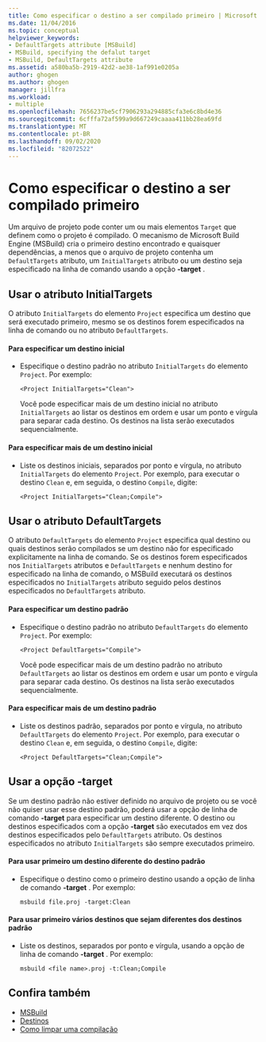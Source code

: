 ```yaml
---
title: Como especificar o destino a ser compilado primeiro | Microsoft Docs
ms.date: 11/04/2016
ms.topic: conceptual
helpviewer_keywords:
- DefaultTargets attribute [MSBuild]
- MSBuild, specifying the defalut target
- MSBuild, DefaultTargets attribute
ms.assetid: a580ba5b-2919-42d2-ae38-1af991e0205a
author: ghogen
ms.author: ghogen
manager: jillfra
ms.workload:
- multiple
ms.openlocfilehash: 7656237be5cf7906293a294885cfa3e6c8bd4e36
ms.sourcegitcommit: 6cfffa72af599a9d667249caaaa411bb28ea69fd
ms.translationtype: MT
ms.contentlocale: pt-BR
ms.lasthandoff: 09/02/2020
ms.locfileid: "82072522"
---
```

# <a name="how-to-specify-which-target-to-build-first"></a>Como especificar o destino a ser compilado primeiro

Um arquivo de projeto pode conter um ou mais elementos `Target` que definem como o projeto é compilado. O mecanismo de Microsoft Build Engine (MSBuild) cria o primeiro destino encontrado e quaisquer dependências, a menos que o arquivo de projeto contenha um `DefaultTargets` atributo, um `InitialTargets` atributo ou um destino seja especificado na linha de comando usando a opção **-target** .
## <a name="use-the-initialtargets-attribute"></a>Usar o atributo InitialTargets

O atributo `InitialTargets` do elemento `Project` especifica um destino que será executado primeiro, mesmo se os destinos forem especificados na linha de comando ou no atributo `DefaultTargets`.

#### <a name="to-specify-one-initial-target"></a>Para especificar um destino inicial

- Especifique o destino padrão no atributo `InitialTargets` do elemento `Project`. Por exemplo:

   `<Project InitialTargets="Clean">`

  Você pode especificar mais de um destino inicial no atributo `InitialTargets` ao listar os destinos em ordem e usar um ponto e vírgula para separar cada destino. Os destinos na lista serão executados sequencialmente.

#### <a name="to-specify-more-than-one-initial-target"></a>Para especificar mais de um destino inicial

- Liste os destinos iniciais, separados por ponto e vírgula, no atributo `InitialTargets` do elemento `Project`. Por exemplo, para executar o destino `Clean` e, em seguida, o destino `Compile`, digite:

     `<Project InitialTargets="Clean;Compile">`

## <a name="use-the-defaulttargets-attribute"></a>Usar o atributo DefaultTargets

 O atributo `DefaultTargets` do elemento `Project` especifica qual destino ou quais destinos serão compilados se um destino não for especificado explicitamente na linha de comando. Se os destinos forem especificados nos `InitialTargets` atributos e `DefaultTargets` e nenhum destino for especificado na linha de comando, o MSBuild executará os destinos especificados no `InitialTargets` atributo seguido pelos destinos especificados no `DefaultTargets` atributo.

#### <a name="to-specify-one-default-target"></a>Para especificar um destino padrão

- Especifique o destino padrão no atributo `DefaultTargets` do elemento `Project`. Por exemplo:

   `<Project DefaultTargets="Compile">`

  Você pode especificar mais de um destino padrão no atributo `DefaultTargets` ao listar os destinos em ordem e usar um ponto e vírgula para separar cada destino. Os destinos na lista serão executados sequencialmente.

#### <a name="to-specify-more-than-one-default-target"></a>Para especificar mais de um destino padrão

- Liste os destinos padrão, separados por ponto e vírgula, no atributo `DefaultTargets` do elemento `Project`. Por exemplo, para executar o destino `Clean` e, em seguida, o destino `Compile`, digite:

     `<Project DefaultTargets="Clean;Compile">`

## <a name="use-the--target-switch"></a>Usar a opção -target

 Se um destino padrão não estiver definido no arquivo de projeto ou se você não quiser usar esse destino padrão, poderá usar a opção de linha de comando **-target** para especificar um destino diferente. O destino ou destinos especificados com a opção **-target** são executados em vez dos destinos especificados pelo `DefaultTargets` atributo. Os destinos especificados no atributo `InitialTargets` são sempre executados primeiro.

#### <a name="to-use-a-target-other-than-the-default-target-first"></a>Para usar primeiro um destino diferente do destino padrão

- Especifique o destino como o primeiro destino usando a opção de linha de comando **-target** . Por exemplo:

     `msbuild file.proj -target:Clean`

#### <a name="to-use-several-targets-other-than-the-default-targets-first"></a>Para usar primeiro vários destinos que sejam diferentes dos destinos padrão

- Liste os destinos, separados por ponto e vírgula, usando a opção de linha de comando **-target** . Por exemplo:

     `msbuild <file name>.proj -t:Clean;Compile`

## <a name="see-also"></a>Confira também

- [MSBuild](../msbuild/msbuild.md)
- [Destinos](../msbuild/msbuild-targets.md)
- [Como limpar uma compilação](../msbuild/how-to-clean-a-build.md)
